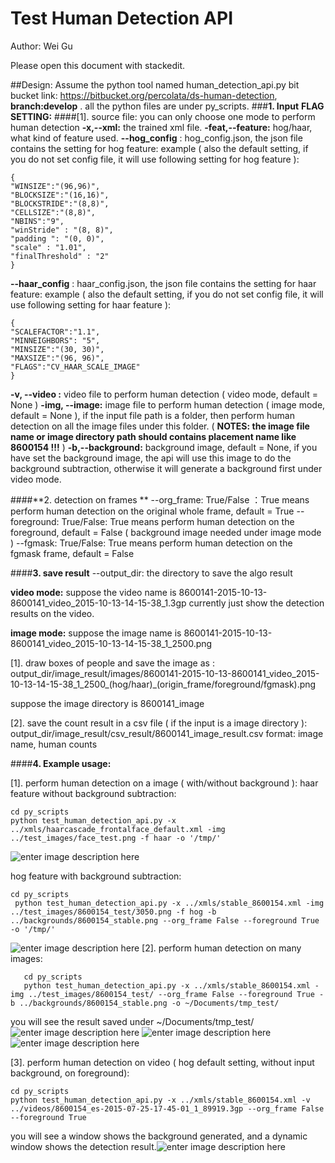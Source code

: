 # Test Human Detection API

Author: Wei Gu

Please open this document with stackedit.

##Design:
Assume the python tool named human_detection_api.py
bit bucket link: https://bitbucket.org/percolata/ds-human-detection, **branch:develop** .
all the python files are under py_scripts.
###**1. Input**
**FLAG SETTING:**
####[1]. source file: you can only choose one mode to perform human detection
**-x,--xml:** the trained xml file.
**-feat,--feature:** hog/haar, what kind of feature used.
**--hog_config** : hog_config.json, the json file contains the setting for hog feature:
example ( also the default setting, if you do not set config file, it will use following setting for hog feature ):

    {
    "WINSIZE":"(96,96)",
    "BLOCKSIZE":"(16,16)",
    "BLOCKSTRIDE":"(8,8)",
    "CELLSIZE":"(8,8)",
    "NBINS":"9",
    "winStride" : "(8, 8)",
    "padding ": "(0, 0)",
    "scale" : "1.01",
    "finalThreshold" : "2"
    }

**--haar_config** : haar_config.json, the json file contains the setting for haar feature:
example ( also the default setting, if you do not set config file, it will use following setting for haar feature ):

    {
    "SCALEFACTOR":"1.1",
    "MINNEIGHBORS": "5",
    "MINSIZE":"(30, 30)",
    "MAXSIZE":"(96, 96)",
    "FLAGS":"CV_HAAR_SCALE_IMAGE"
    }


**-v, --video :** video file to perform human detection ( video mode, default = None )
**-img, --image:** image file to perform human detection ( image mode, default = None ), if the input file path is a folder, then perform human detection on all the image files under this folder. ( **NOTES: the image file name or image directory path should contains placement name like 8600154 !!!** )
**-b,--background:** background image, default = None, if you have set the background image, the api will use this image to do the background subtraction, otherwise it will generate a background first under video mode.

####**2. detection on frames **
--org_frame: True/False ：True means perform human detection on the original whole frame, default = True
--foreground: True/False: True means perform human detection on the foreground, default = False ( background image needed under image mode )
--fgmask: True/False: True means perform human detection on the fgmask frame, default = False


####**3. save result**
--output_dir: the directory to save the algo result

**video mode:**
suppose the video name is 8600141-2015-10-13-8600141_video_2015-10-13-14-15-38_1.3gp
currently just show the detection results on the video.

**image mode:**
suppose the image name is 8600141-2015-10-13-8600141_video_2015-10-13-14-15-38_1_2500.png

[1]. draw boxes of people and save the image as : output_dir/image_result/images/8600141-2015-10-13-8600141_video_2015-10-13-14-15-38_1_2500_(hog/haar)_(origin_frame/foreground/fgmask).png

suppose the image directory is 8600141_image

[2]. save the count result in a csv file ( if the input is a image directory ):
output_dir/image_result/csv_result/8600141_image_result.csv
format:
image name, human counts

####**4. Example usage:**

[1]. perform human detection on a image ( with/without background ):
haar feature without background subtraction:

    cd py_scripts
    python test_human_detection_api.py -x ../xmls/haarcascade_frontalface_default.xml -img ../test_images/face_test.png -f haar -o '/tmp/'

![enter image description here](https://lh3.googleusercontent.com/-cMbQJjwPDUg/VjiEmJ3zfjI/AAAAAAAAAMA/4kebhrBulW4/s0/123.JPG "123.JPG")

hog feature with background subtraction:

    cd py_scripts
     python test_human_detection_api.py -x ../xmls/stable_8600154.xml -img ../test_images/8600154_test/3050.png -f hog -b ../backgrounds/8600154_stable.png --org_frame False --foreground True -o '/tmp/'

![enter image description here](https://lh3.googleusercontent.com/-vMUKk-4r9GA/VjnTkKV3D_I/AAAAAAAAAN0/r8iEe0ZM8Ak/s0/newhog.JPG "newhog.JPG")
[2]. perform human detection on many images:

       cd py_scripts
       python test_human_detection_api.py -x ../xmls/stable_8600154.xml -img ../test_images/8600154_test/ --org_frame False --foreground True -b ../backgrounds/8600154_stable.png -o ~/Documents/tmp_test/


  you will see the result saved under ~/Documents/tmp_test/
  ![enter image description here](https://lh3.googleusercontent.com/-axBgVl2ihvg/VjnSBqEysVI/AAAAAAAAANA/1SWd1iAZgLU/s0/11112.JPG "11112.JPG")
  ![enter image description here](https://lh3.googleusercontent.com/-ydCKA2KP7Wo/VjnSGn-huSI/AAAAAAAAANQ/aoeT7839Uv0/s0/ddfs.JPG "ddfs.JPG")
  ![enter image description here](https://lh3.googleusercontent.com/-Crn2JdwuCHE/VjnSOzQVS-I/AAAAAAAAANc/QN3752hfzuU/s0/sdfsdf.JPG "sdfsdf.JPG")

[3]. perform human detection on video ( hog default setting, without input background, on foreground):

    cd py_scripts
    python test_human_detection_api.py -x ../xmls/stable_8600154.xml -v ../videos/8600154_es-2015-07-25-17-45-01_1_89919.3gp --org_frame False --foreground True
you will see a window shows the background generated, and a dynamic window shows the detection result.![enter image description here](https://lh3.googleusercontent.com/-y1w4RoUxaaw/VjnOuXurTwI/AAAAAAAAAMw/6Zr7qHAwOFQ/s0/dya.JPG "dya.JPG")



